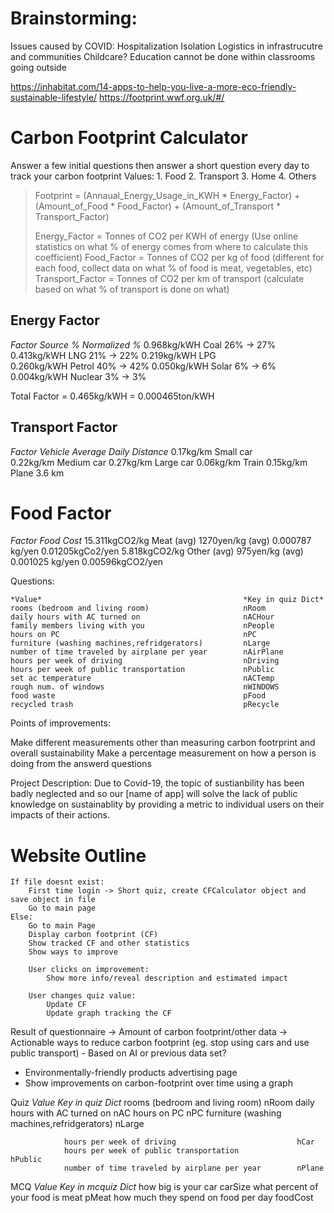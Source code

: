 # Brainstorming:

Issues caused by COVID:
    Hospitalization
    Isolation
    Logistics in infrastrucutre and communities
    Childcare? 
    Education cannot be done within classrooms
    going outside
    

https://inhabitat.com/14-apps-to-help-you-live-a-more-eco-friendly-sustainable-lifestyle/
https://footprint.wwf.org.uk/#/

# Carbon Footprint Calculator

Answer a few initial questions then answer a short question every day to track your carbon footprint
Values:
    1. Food
    2. Transport
    3. Home
    4. Others

> Footprint = (Annaual_Energy_Usage_in_KWH * Energy_Factor) + (Amount_of_Food * Food_Factor) + (Amount_of_Transport * Transport_Factor)
> 
> Energy_Factor = Tonnes of CO2 per KWH of energy (Use online statistics on what % of energy comes from where to calculate this coefficient)
> Food_Factor = Tonnes of CO2 per kg of food (different for each food, collect data on what % of food is meat, vegetables, etc)
> Transport_Factor = Tonnes of CO2 per km of transport (calculate based on what % of transport is done on what) 

## Energy Factor
*Factor*     *Source* *%*    *Normalized %*
0.968kg/kWH  Coal     26% -> 27%
0.413kg/kWH  LNG      21% -> 22%
0.219kg/kWH  LPG      
0.260kg/kWH  Petrol   40% -> 42%
0.050kg/kWH  Solar    6%  -> 6%
0.004kg/kWH  Nuclear  3%  -> 3%

Total Factor = 0.465kg/kWH = 0.000465ton/kWH

## Transport Factor
*Factor*  *Vehicle*   *Average Daily Distance*
0.17kg/km Small car   
0.22kg/km Medium car
0.27kg/km Large car
0.06kg/km Train
0.15kg/km Plane         3.6 km 

# Food Factor
*Factor*        *Food*        *Cost*
15.311kgCO2/kg  Meat (avg)    1270yen/kg (avg) 0.000787 kg/yen 0.01205kgCo2/yen
5.818kgCO2/kg   Other (avg)   975yen/kg (avg)  0.001025 kg/yen 0.00596kgCO2/yen






Questions: 
```
*Value*                                             *Key in quiz Dict*
rooms (bedroom and living room)                     nRoom
daily hours with AC turned on                       nACHour
family members living with you                      nPeople
hours on PC                                         nPC
furniture (washing machines,refridgerators)         nLarge
number of time traveled by airplane per year        nAirPlane
hours per week of driving                           nDriving
hours per week of public transportation             nPublic
set ac temperature                                  nACTemp
rough num. of windows                               nWINDOWS
food waste                                          pFood
recycled trash                                      pRecycle
```
                
                
Points of improvements:

Make different measurements other than measuring carbon footrprint and overall sustainability 
Make a percentage measurement on how a person is doing from the answerd questions


Project Description:
    Due to Covid-19, the topic of sustianbility has been badly neglected and so our [name of app] will solve the lack of public knowledge on sustainablity by providing a metric to individual users on their impacts of their actions.



# Website Outline

```
If file doesnt exist: 
    First time login -> Short quiz, create CFCalculator object and save object in file
    Go to main page
Else:
    Go to main Page
    Display carbon footprint (CF)
    Show tracked CF and other statistics
    Show ways to improve

    User clicks on improvement:
        Show more info/reveal description and estimated impact
    
    User changes quiz value:
        Update CF
        Update graph tracking the CF
```

Result of questionnaire -> Amount of carbon footprint/other data
                        -> Actionable ways to reduce carbon footprint (eg. stop using cars and use public transport)
                            - Based on AI or previous data set?


- Environmentally-friendly products advertising page
- Show improvements on carbon-footprint over time using a graph




Quiz
                *Value*                                             *Key in quiz Dict*
                rooms (bedroom and living room)                     nRoom
                daily hours with AC turned on                       nAC
                hours on PC                                         nPC
                furniture (washing machines,refridgerators)         nLarge
                
                hours per week of driving                           hCar
                hours per week of public transportation             hPublic
                number of time traveled by airplane per year        nPlane

MCQ
                *Value*                                             *Key in mcquiz Dict*
                how big is your car                                 carSize
                what percent of your food is meat                   pMeat
                how much they spend on food per day                 foodCost